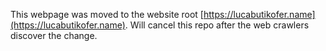 This webpage was moved to the website root [https://lucabutikofer.name](https://lucabutikofer.name).
Will cancel this repo after the web crawlers discover the change.